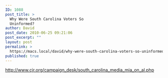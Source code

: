```yaml
---
ID: 1088
post_title: >
  Why Were South Carolina Voters So
  Uninformed?
author: David
post_date: 2010-06-25 09:21:06
post_excerpt: ""
layout: post
permalink: >
  https://macs.local/david/why-were-south-carolina-voters-so-uninformed/
published: true
---
```

<a href="http://www.cjr.org/campaign_desk/south_carolina_media_mia_on_al.php">http://www.cjr.org/campaign_desk/south_carolina_media_mia_on_al.php</a>